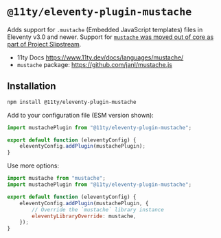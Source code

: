 # `@11ty/eleventy-plugin-mustache`

Adds support for `.mustache` (Embedded JavaScript templates) files in Eleventy v3.0 and newer. Support for [`mustache` was moved out of core as part of Project Slipstream](https://github.com/11ty/eleventy/pull/3074).

- 11ty Docs https://www.11ty.dev/docs/languages/mustache/
- `mustache` package: https://github.com/janl/mustache.js

## Installation

```sh
npm install @11ty/eleventy-plugin-mustache
```

Add to your configuration file (ESM version shown):

```js
import mustachePlugin from "@11ty/eleventy-plugin-mustache";

export default function (eleventyConfig) {
	eleventyConfig.addPlugin(mustachePlugin);
}
```

Use more options:

```js
import mustache from "mustache";
import mustachePlugin from "@11ty/eleventy-plugin-mustache";

export default function (eleventyConfig) {
	eleventyConfig.addPlugin(mustachePlugin, {
		// Override the `mustache` library instance
		eleventyLibraryOverride: mustache,
	});
}
```

